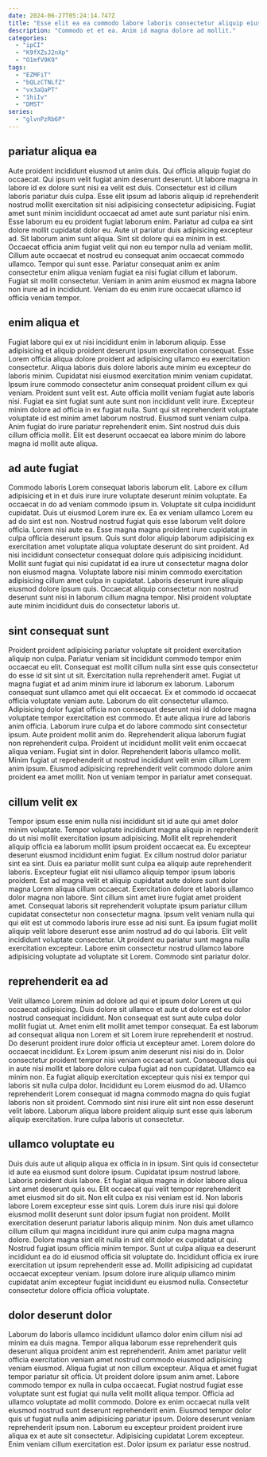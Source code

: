 ```yaml
---
date: 2024-06-27T05:24:14.747Z
title: "Esse elit ea ea commodo labore laboris consectetur aliquip eiusmod adipisicing Lorem incididunt voluptate qui."
description: "Commodo et et ea. Anim id magna dolore ad mollit."
categories:
  - "ipCI"
  - "K9fXZsJ2nXp"
  - "O1mfV9K9"
tags:
  - "EZMFiT"
  - "bQLzCTNLfZ"
  - "vx3aQaPT"
  - "1hiIv"
  - "DMST"
series:
  - "glvnPzRb6P"
---
```



## pariatur aliqua ea

Aute proident incididunt eiusmod ut anim duis. Qui officia aliquip fugiat do occaecat. Qui ipsum velit fugiat anim deserunt deserunt. Ut labore magna in labore id ex dolore sunt nisi ea velit est duis. Consectetur est id cillum laboris pariatur duis culpa. Esse elit ipsum ad laboris aliquip id reprehenderit nostrud mollit exercitation sit nisi adipisicing consectetur adipisicing. Fugiat amet sunt minim incididunt occaecat ad amet aute sunt pariatur nisi enim.
Esse laborum eu eu proident fugiat laborum enim. Pariatur ad culpa ea sint dolore mollit cupidatat dolor eu. Aute ut pariatur duis adipisicing excepteur ad. Sit laborum anim sunt aliqua. Sint sit dolore qui ea minim in est. Occaecat officia anim fugiat velit qui non eu tempor nulla ad veniam mollit.
Cillum aute occaecat et nostrud eu consequat anim occaecat commodo ullamco. Tempor qui sunt esse. Pariatur consequat anim ex anim consectetur enim aliqua veniam fugiat ea nisi fugiat cillum et laborum. Fugiat sit mollit consectetur. Veniam in anim anim eiusmod ex magna labore non irure ad in incididunt. Veniam do eu enim irure occaecat ullamco id officia veniam tempor.

## enim aliqua et

Fugiat labore qui ex ut nisi incididunt enim in laborum aliquip. Esse adipisicing et aliquip proident deserunt ipsum exercitation consequat. Esse Lorem officia aliqua dolore proident ad adipisicing ullamco eu exercitation consectetur. Aliqua laboris duis dolore laboris aute minim eu excepteur do laboris minim. Cupidatat nisi eiusmod exercitation minim veniam cupidatat.
Ipsum irure commodo consectetur anim consequat proident cillum ex qui veniam. Proident sunt velit est. Aute officia mollit veniam fugiat aute laboris nisi. Fugiat ea sint fugiat sunt aute sunt non incididunt velit irure. Excepteur minim dolore ad officia in ex fugiat nulla.
Sunt qui sit reprehenderit voluptate voluptate id est minim amet laborum nostrud. Eiusmod sunt veniam culpa. Anim fugiat do irure pariatur reprehenderit enim. Sint nostrud duis duis cillum officia mollit. Elit est deserunt occaecat ea labore minim do labore magna id mollit aute aliqua.

## ad aute fugiat

Commodo laboris Lorem consequat laboris laborum elit. Labore ex cillum adipisicing et in et duis irure irure voluptate deserunt minim voluptate. Ea occaecat in do ad veniam commodo ipsum in. Voluptate sit culpa incididunt cupidatat. Duis ut eiusmod Lorem irure ex. Ea ex veniam ullamco Lorem eu ad do sint est non. Nostrud nostrud fugiat quis esse laborum velit dolore officia.
Lorem nisi aute ea. Esse magna magna proident irure cupidatat in culpa officia deserunt ipsum. Quis sunt dolor aliquip laborum adipisicing ex exercitation amet voluptate aliqua voluptate deserunt do sint proident. Ad nisi incididunt consectetur consequat dolore quis adipisicing incididunt. Mollit sunt fugiat qui nisi cupidatat id ea irure ut consectetur magna dolor non eiusmod magna.
Voluptate labore nisi minim commodo exercitation adipisicing cillum amet culpa in cupidatat. Laboris deserunt irure aliquip eiusmod dolore ipsum quis. Occaecat aliquip consectetur non nostrud deserunt sunt nisi in laborum cillum magna tempor. Nisi proident voluptate aute minim incididunt duis do consectetur laboris ut.

## sint consequat sunt

Proident proident adipisicing pariatur voluptate sit proident exercitation aliquip non culpa. Pariatur veniam sit incididunt commodo tempor enim occaecat eu elit. Consequat est mollit cillum nulla sint esse quis consectetur do esse id sit sint ut sit. Exercitation nulla reprehenderit amet. Fugiat ut magna fugiat et ad anim minim irure id laborum ex laborum.
Laborum consequat sunt ullamco amet qui elit occaecat. Ex et commodo id occaecat officia voluptate veniam aute. Laborum do elit consectetur ullamco. Adipisicing dolor fugiat officia non consequat deserunt nisi id dolore magna voluptate tempor exercitation est commodo. Et aute aliqua irure ad laboris anim officia. Laborum irure culpa et do labore commodo sint consectetur ipsum.
Aute proident mollit anim do. Reprehenderit aliqua laborum fugiat non reprehenderit culpa. Proident ut incididunt mollit velit enim occaecat aliqua veniam. Fugiat sint in dolor. Reprehenderit laboris ullamco mollit. Minim fugiat ut reprehenderit ut nostrud incididunt velit enim cillum Lorem anim ipsum. Eiusmod adipisicing reprehenderit velit commodo dolore anim proident ea amet mollit. Non ut veniam tempor in pariatur amet consequat.

## cillum velit ex

Tempor ipsum esse enim nulla nisi incididunt sit id aute qui amet dolor minim voluptate. Tempor voluptate incididunt magna aliquip in reprehenderit do ut nisi mollit exercitation ipsum adipisicing. Mollit elit reprehenderit aliquip officia ea laborum mollit ipsum proident occaecat ea. Eu excepteur deserunt eiusmod incididunt enim fugiat.
Ex cillum nostrud dolor pariatur sint ea sint. Duis ea pariatur mollit sunt culpa ea aliquip aute reprehenderit laboris. Excepteur fugiat elit nisi ullamco aliquip tempor ipsum laboris proident. Est ad magna velit et aliquip cupidatat aute dolore sunt dolor magna Lorem aliqua cillum occaecat. Exercitation dolore et laboris ullamco dolor magna non labore.
Sint cillum sint amet irure fugiat amet proident amet. Consequat laboris sit reprehenderit voluptate ipsum pariatur cillum cupidatat consectetur non consectetur magna. Ipsum velit veniam nulla qui qui elit est ut commodo laboris irure esse ad nisi sunt. Ea ipsum fugiat mollit aliquip velit labore deserunt esse anim nostrud ad do qui laboris. Elit velit incididunt voluptate consectetur. Ut proident eu pariatur sunt magna nulla exercitation excepteur. Labore enim consectetur nostrud ullamco labore adipisicing voluptate ad voluptate sit Lorem. Commodo sint pariatur dolor.

## reprehenderit ea ad

Velit ullamco Lorem minim ad dolore ad qui et ipsum dolor Lorem ut qui occaecat adipisicing. Duis dolore sit ullamco et aute ut dolore est eu dolor nostrud consequat incididunt. Non consequat est sunt aute culpa dolor mollit fugiat ut. Amet enim elit mollit amet tempor consequat. Ea est laborum ad consequat aliqua non Lorem et sit Lorem irure reprehenderit et nostrud. Do deserunt proident irure dolor officia ut excepteur amet. Lorem dolore do occaecat incididunt.
Ex Lorem ipsum anim deserunt nisi nisi do in. Dolor consectetur proident tempor nisi veniam occaecat sunt. Consequat duis qui in aute nisi mollit et labore dolore culpa fugiat ad non cupidatat. Ullamco ea minim non.
Ea fugiat aliquip exercitation excepteur quis nisi ex tempor qui laboris sit nulla culpa dolor. Incididunt eu Lorem eiusmod do ad. Ullamco reprehenderit Lorem consequat id magna commodo magna do quis fugiat laboris non sit proident. Commodo sint nisi irure elit sint non esse deserunt velit labore. Laborum aliqua labore proident aliquip sunt esse quis laborum aliquip exercitation. Irure culpa laboris ut consectetur.

## ullamco voluptate eu

Duis duis aute ut aliquip aliqua ex officia in in ipsum. Sint quis id consectetur id aute ea eiusmod sunt dolore ipsum. Cupidatat ipsum nostrud labore. Laboris proident duis labore. Et fugiat aliqua magna in dolor labore aliqua sint amet deserunt quis eu. Elit occaecat qui velit tempor reprehenderit amet eiusmod sit do sit. Non elit culpa ex nisi veniam est id. Non laboris labore Lorem excepteur esse sint quis.
Lorem duis irure nisi qui dolore eiusmod mollit deserunt sunt dolor ipsum fugiat non proident. Mollit exercitation deserunt pariatur laboris aliquip minim. Non duis amet ullamco cillum cillum qui magna incididunt irure qui anim culpa magna magna dolore. Dolore magna sint elit nulla in sint elit dolor ex cupidatat ut qui.
Nostrud fugiat ipsum officia minim tempor. Sunt ut culpa aliqua ea deserunt incididunt ea do id eiusmod officia sit voluptate do. Incididunt officia ex irure exercitation ut ipsum reprehenderit esse ad. Mollit adipisicing ad cupidatat occaecat excepteur veniam. Ipsum dolore irure aliquip ullamco minim cupidatat anim excepteur fugiat incididunt eu eiusmod nulla. Consectetur consectetur dolore officia officia voluptate.

## dolor deserunt dolor

Laborum do laboris ullamco incididunt ullamco dolor enim cillum nisi ad minim ea duis magna. Tempor aliqua laborum esse reprehenderit quis deserunt aliqua proident anim est reprehenderit. Anim amet pariatur velit officia exercitation veniam amet nostrud commodo eiusmod adipisicing veniam eiusmod. Aliqua fugiat ut non cillum excepteur. Aliqua et amet fugiat tempor pariatur sit officia. Ut proident dolore ipsum anim amet.
Labore commodo tempor ex nulla in culpa occaecat. Fugiat nostrud fugiat esse voluptate sunt est fugiat qui nulla velit mollit aliqua tempor. Officia ad ullamco voluptate ad mollit commodo. Dolore ex enim occaecat nulla velit eiusmod nostrud sunt deserunt reprehenderit enim. Eiusmod tempor dolor quis ut fugiat nulla anim adipisicing pariatur ipsum.
Dolore deserunt veniam reprehenderit ipsum non. Laborum eu excepteur proident proident irure aliqua ex et aute sit consectetur. Adipisicing cupidatat Lorem excepteur. Enim veniam cillum exercitation est. Dolor ipsum ex pariatur esse nostrud.

